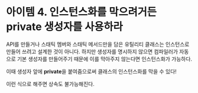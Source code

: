 # 아이템 4. 인스턴스화를 막으려거든 private 생성자를 사용하라

API를 만들거나 스태틱 멤버와 스태틱 메서드만을 담은 유틸리티 클래스는 인스턴스로 만들어 쓰려고 설계한 것이 아니다. 하지만 생성자를 명시하지 않으면 컴파일러가 자동으로 기본 생성자를 만들어주기 때문에 이를 막아주지 않는다면 인스턴스화가 가능하다.

이때 생성자 앞에 **private**을 붙여줌으로써 클래스의 인스턴스화를 막을 수 있다!

이런 식으로 해주면 상속도 불가능해진다.